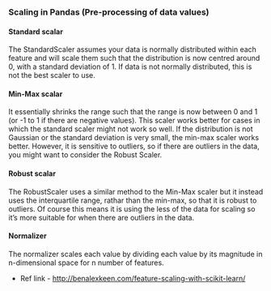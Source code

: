 ### Scaling in Pandas (Pre-processing of data values)
#### Standard scalar 
The StandardScaler assumes your data is normally distributed within each feature and will scale them such that the distribution is now centred around 0, with a standard deviation of 1.
If data is not normally distributed, this is not the best scaler to use.

#### Min-Max scalar
It essentially shrinks the range such that the range is now between 0 and 1 (or -1 to 1 if there are negative values). This scaler works better for cases in which the standard scaler might not work so well. If the distribution is not Gaussian or the standard deviation is very small, the min-max scaler works better. However, it is sensitive to outliers, so if there are outliers in the data, you might want to consider the Robust Scaler.

#### Robust scalar
The RobustScaler uses a similar method to the Min-Max scaler but it instead uses the interquartile range, rathar than the min-max, so that it is robust to outliers. Of course this means it is using the less of the data for scaling so it’s more suitable for when there are outliers in the data.

#### Normalizer
The normalizer scales each value by dividing each value by its magnitude in n-dimensional space for n number of features.

* Ref link - http://benalexkeen.com/feature-scaling-with-scikit-learn/
